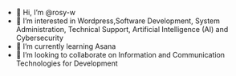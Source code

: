- 👋 Hi, I’m @rosy-w
- 👀 I’m interested in Wordpress,Software Development, System Administration, Technical Support, Artificial Intelligence (AI) and Cybersecurity
- 🌱 I’m currently learning Asana
- 💞️ I’m looking to collaborate on Information and Communication Technologies for Development

<!---
rosy-w/rosy-w is a ✨ special ✨ repository because its `README.md` (this file) appears on your GitHub profile.
You can click the Preview link to take a look at your changes.
--->
